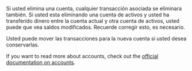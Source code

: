 Si usted elimina una cuenta, cualquier transacción asociada se eliminara también. Si usted esta eliminando una cuenta de activos y usted ha transferido dinero entre la cuenta actual y otra cuenta de activos, usted puede que vea saldos modificados. Recuerde corregir esto, es necesario.

Usted puede mover las transacciones para la nueva cuenta si usted desea conservarlas.

If you want to read more about accounts, check out the [official documentation on accounts](https://firefly-iii.readthedocs.io/en/latest/concepts/accounts.html).